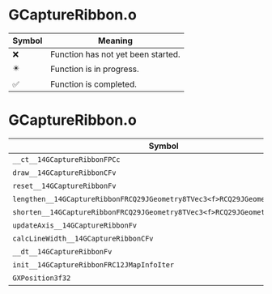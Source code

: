 # GCaptureRibbon.o
| Symbol | Meaning 
| ------------- | ------------- 
| :x: | Function has not yet been started. 
| :eight_pointed_black_star: | Function is in progress. 
| :white_check_mark: | Function is completed. 


# GCaptureRibbon.o
| Symbol | Decompiled? |
| ------------- | ------------- |
| `__ct__14GCaptureRibbonFPCc` | :x: |
| `draw__14GCaptureRibbonCFv` | :x: |
| `reset__14GCaptureRibbonFv` | :x: |
| `lengthen__14GCaptureRibbonFRCQ29JGeometry8TVec3<f>RCQ29JGeometry8TVec3<f>` | :x: |
| `shorten__14GCaptureRibbonFRCQ29JGeometry8TVec3<f>RCQ29JGeometry8TVec3<f>` | :x: |
| `updateAxis__14GCaptureRibbonFv` | :x: |
| `calcLineWidth__14GCaptureRibbonCFv` | :x: |
| `__dt__14GCaptureRibbonFv` | :x: |
| `init__14GCaptureRibbonFRC12JMapInfoIter` | :x: |
| `GXPosition3f32` | :x: |
